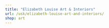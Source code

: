 ```yaml
---
title: "Elizabeth Louise Art & Interiors"
url: /usk/elizabeth-louise-art-and-interiors/
shop: art
---
```


